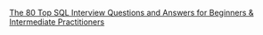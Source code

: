 [The 80 Top SQL Interview Questions and Answers for Beginners & Intermediate Practitioners](https://www.datacamp.com/blog/top-sql-interview-questions-and-answers-for-beginners-and-intermediate-practitioners)
